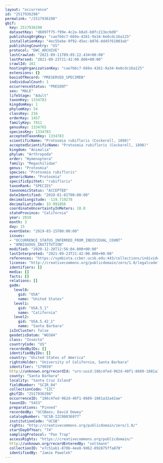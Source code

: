 ```yaml
---
layout: "occurrence"
id: "2517936298"
permalink: "/2517936298"
gbif:
  key: 2517936298
  datasetKey: "d6097f75-f99e-4c2a-b8a5-b0fc213ecbd0"
  publishingOrgKey: "cae7b6c7-669a-4261-9a34-6e8cdc16a125"
  installationKey: "4ec55ebe-9f92-45ec-b076-dd45f61003ab"
  publishingCountry: "US"
  protocol: "DWC_ARCHIVE"
  lastCrawled: "2021-09-11T09:05:22.434+00:00"
  lastParsed: "2021-09-23T21:42:00.806+00:00"
  crawlId: 161
  hostingOrganizationKey: "cae7b6c7-669a-4261-9a34-6e8cdc16a125"
  extensions: {}
  basisOfRecord: "PRESERVED_SPECIMEN"
  individualCount: 1
  occurrenceStatus: "PRESENT"
  sex: "MALE"
  lifeStage: "Adult"
  taxonKey: 1334783
  kingdomKey: 1
  phylumKey: 54
  classKey: 216
  orderKey: 1457
  familyKey: 7911
  genusKey: 1334765
  speciesKey: 1334783
  acceptedTaxonKey: 1334783
  scientificName: "Protosmia rubifloris (Cockerell, 1898)"
  acceptedScientificName: "Protosmia rubifloris (Cockerell, 1898)"
  kingdom: "Animalia"
  phylum: "Arthropoda"
  order: "Hymenoptera"
  family: "Megachilidae"
  genus: "Protosmia"
  species: "Protosmia rubifloris"
  genericName: "Protosmia"
  specificEpithet: "rubifloris"
  taxonRank: "SPECIES"
  taxonomicStatus: "ACCEPTED"
  dateIdentified: "2019-01-01T00:00:00"
  decimalLongitude: -119.719278
  decimalLatitude: 33.991056
  coordinateUncertaintyInMeters: 10.0
  stateProvince: "California"
  year: 2019
  month: 3
  day: 15
  eventDate: "2019-03-15T00:00:00"
  issues:
  - "OCCURRENCE_STATUS_INFERRED_FROM_INDIVIDUAL_COUNT"
  - "AMBIGUOUS_INSTITUTION"
  modified: "2020-12-28T12:56:04.000+00:00"
  lastInterpreted: "2021-09-23T21:42:00.806+00:00"
  references: "https://symbiota.ccber.ucsb.edu:443/collections/individual/index.php?occid=179039"
  license: "http://creativecommons.org/publicdomain/zero/1.0/legalcode"
  identifiers: []
  media: []
  facts: []
  relations: []
  gadm:
    level0:
      gid: "USA"
      name: "United States"
    level1:
      gid: "USA.5_1"
      name: "California"
    level2:
      gid: "USA.5.42_1"
      name: "Santa Barbara"
  isInCluster: false
  geodeticDatum: "WGS84"
  class: "Insecta"
  countryCode: "US"
  recordedByIDs: []
  identifiedByIDs: []
  country: "United States of America"
  rightsHolder: "University of California, Santa Barbara"
  identifier: "179039"
  http://unknown.org/recordId: "urn:uuid:186c4fed-962d-40f1-8689-1881a32a42ae"
  county: "Santa Barbara"
  locality: "Santa Cruz Island"
  fieldNumber: "SCIR_04"
  collectionCode: "IZC"
  gbifID: "2517936298"
  occurrenceID: "186c4fed-962d-40f1-8689-1881a32a42ae"
  taxonID: "5453"
  preparations: "Pinned"
  recordedBy: "UCSBees; David Dewey"
  catalogNumber: "UCSB-IZC00036977"
  institutionCode: "UCSB"
  rights: "http://creativecommons.org/publicdomain/zero/1.0/"
  startDayOfYear: "74"
  samplingProtocol: "Pan Trap"
  accessRights: "https://creativecommons.org/publicdomain/"
  http://unknown.org/recordEnteredBy: "seltmann"
  collectionID: "e7c51ab1-870b-4ee8-9d62-092875ffa870"
  identifiedBy: "Jamie Pawelek"
---
```

